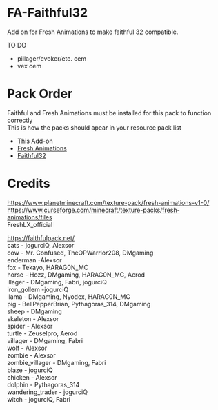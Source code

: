 # FA-Faithful32

Add on for Fresh Animations to make faithful 32 compatible.

TO DO

- pillager/evoker/etc. cem
- vex cem

# Pack Order
Faithful and Fresh Animations must be installed for this pack to function correctly\
This is how the packs should apear in your resource pack list

- This Add-on
- [Fresh Animations](https://www.planetminecraft.com/texture-pack/fresh-animations-v1-0/)
- [Faithful32](https://faithfulpack.net/)

# Credits

<https://www.planetminecraft.com/texture-pack/fresh-animations-v1-0/> \
<https://www.curseforge.com/minecraft/texture-packs/fresh-animations/files> \
FreshLX_official

<https://faithfulpack.net/> \
cats - jogurciQ, Alexsor\
cow - Mr. Confused, TheOPWarrior208, DMgaming\
enderman -Alexsor\
fox - Tekayo, HARAG0N_MC\
horse - Hozz, DMgaming, HARAG0N_MC, Aerod\
illager - DMgaming, Fabri, jogurciQ\
iron_gollem -jogurciQ\
llama - DMgaming, Nyodex, HARAG0N_MC\
pig - BellPepperBrian, Pythagoras_314, DMgaming\
sheep - DMgaming\
skeleton - Alexsor\
spider - Alexsor\
turtle - Zeuselpro, Aerod\
villager - DMgaming, Fabri\
wolf - Alexsor\
zombie - Alexsor\
zombie_villager - DMgaming, Fabri\
blaze - jogurciQ\
chicken - Alexsor\
dolphin - Pythagoras_314\
wandering_trader - jogurciQ\
witch - jogurciQ, Fabri
